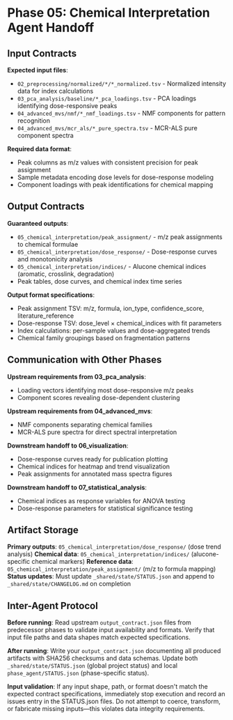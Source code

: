 # Phase 05: Chemical Interpretation Agent Handoff

## Input Contracts

**Expected input files**:
- `02_preprocessing/normalized/*/*_normalized.tsv` - Normalized intensity data for index calculations
- `03_pca_analysis/baseline/*_pca_loadings.tsv` - PCA loadings identifying dose-responsive peaks
- `04_advanced_mvs/nmf/*_nmf_loadings.tsv` - NMF components for pattern recognition
- `04_advanced_mvs/mcr_als/*_pure_spectra.tsv` - MCR-ALS pure component spectra

**Required data format**:
- Peak columns as m/z values with consistent precision for peak assignment
- Sample metadata encoding dose levels for dose-response modeling
- Component loadings with peak identifications for chemical mapping

## Output Contracts

**Guaranteed outputs**:
- `05_chemical_interpretation/peak_assignment/` - m/z peak assignments to chemical formulae
- `05_chemical_interpretation/dose_response/` - Dose-response curves and monotonicity analysis
- `05_chemical_interpretation/indices/` - Alucone chemical indices (aromatic, crosslink, degradation)
- Peak tables, dose curves, and chemical index time series

**Output format specifications**:
- Peak assignment TSV: m/z, formula, ion_type, confidence_score, literature_reference
- Dose-response TSV: dose_level × chemical_indices with fit parameters
- Index calculations: per-sample values and dose-aggregated trends
- Chemical family groupings based on fragmentation patterns

## Communication with Other Phases

**Upstream requirements from 03_pca_analysis**:
- Loading vectors identifying most dose-responsive m/z peaks
- Component scores revealing dose-dependent clustering

**Upstream requirements from 04_advanced_mvs**:
- NMF components separating chemical families
- MCR-ALS pure spectra for direct spectral interpretation

**Downstream handoff to 06_visualization**:
- Dose-response curves ready for publication plotting
- Chemical indices for heatmap and trend visualization
- Peak assignments for annotated mass spectra figures

**Downstream handoff to 07_statistical_analysis**:
- Chemical indices as response variables for ANOVA testing
- Dose-response parameters for statistical significance testing

## Artifact Storage

**Primary outputs**: `05_chemical_interpretation/dose_response/` (dose trend analysis)
**Chemical data**: `05_chemical_interpretation/indices/` (alucone-specific chemical markers)
**Reference data**: `05_chemical_interpretation/peak_assignment/` (m/z to formula mapping)
**Status updates**: Must update `_shared/state/STATUS.json` and append to `_shared/state/CHANGELOG.md` on completion

## Inter-Agent Protocol

**Before running**: Read upstream `output_contract.json` files from predecessor phases to validate input availability and formats. Verify that input file paths and data shapes match expected specifications.

**After running**: Write your `output_contract.json` documenting all produced artifacts with SHA256 checksums and data schemas. Update both `_shared/state/STATUS.json` (global project status) and local `phase_agent/STATUS.json` (phase-specific status).

**Input validation**: If any input shape, path, or format doesn't match the expected contract specifications, immediately stop execution and record an issues entry in the STATUS.json files. Do not attempt to coerce, transform, or fabricate missing inputs—this violates data integrity requirements.